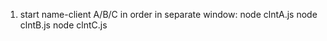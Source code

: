 1. start name-client A/B/C in order in separate window:
   node clntA.js
   node clntB.js
   node clntC.js


